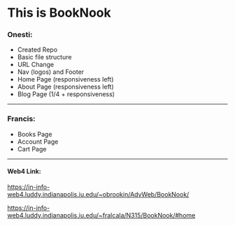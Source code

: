 # This is BookNook

### Onesti:

- Created Repo
- Basic file structure
- URL Change
- Nav (logos) and Footer
- Home Page (responsiveness left)
- About Page (responsiveness left)
- Blog Page (1/4 + responsiveness)

---

### Francis:

- Books Page
- Account Page
- Cart Page

---

#### Web4 Link:

https://in-info-web4.luddy.indianapolis.iu.edu/~obrookin/AdvWeb/BookNook/

https://in-info-web4.luddy.indianapolis.iu.edu/~fralcala/N315/BookNook/#home
